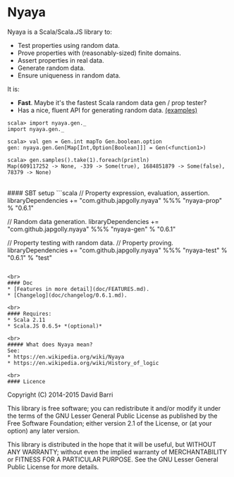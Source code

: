 Nyaya
=====

Nyaya is a Scala/Scala.JS library to:
* Test properties using random data.
* Prove properties with (reasonably-sized) finite domains.
* Assert properties in real data.
* Generate random data.
* Ensure uniqueness in random data.

It is:
* **Fast**. Maybe it's the fastest Scala random data gen / prop tester?
* Has a nice, fluent API for generating random data. [(examples)](doc/FEATURES.md#generating-random-data)
```
scala> import nyaya.gen._
import nyaya.gen._

scala> val gen = Gen.int mapTo Gen.boolean.option
gen: nyaya.gen.Gen[Map[Int,Option[Boolean]]] = Gen(<function1>)

scala> gen.samples().take(1).foreach(println)
Map(609117252 -> None, -339 -> Some(true), 1684851879 -> Some(false), 78379 -> None)
```

<br>
#### SBT setup
```scala
// Property expression, evaluation, assertion.
libraryDependencies += "com.github.japgolly.nyaya" %%% "nyaya-prop" % "0.6.1"

// Random data generation.
libraryDependencies += "com.github.japgolly.nyaya" %%% "nyaya-gen" % "0.6.1"

// Property testing with random data.
// Property proving.
libraryDependencies += "com.github.japgolly.nyaya" %%% "nyaya-test" % "0.6.1" % "test"
```

<br>
#### Doc
* [Features in more detail](doc/FEATURES.md).
* [Changelog](doc/changelog/0.6.1.md).

<br>
#### Requires:
* Scala 2.11
* Scala.JS 0.6.5+ *(optional)*

<br>
##### What does Nyaya mean?
See:
* https://en.wikipedia.org/wiki/Nyaya
* https://en.wikipedia.org/wiki/History_of_logic

<br>
#### Licence
```
Copyright (C) 2014-2015 David Barri

This library is free software; you can redistribute it and/or
modify it under the terms of the GNU Lesser General Public
License as published by the Free Software Foundation; either
version 2.1 of the License, or (at your option) any later version.

This library is distributed in the hope that it will be useful,
but WITHOUT ANY WARRANTY; without even the implied warranty of
MERCHANTABILITY or FITNESS FOR A PARTICULAR PURPOSE.  See the GNU
Lesser General Public License for more details.
```
